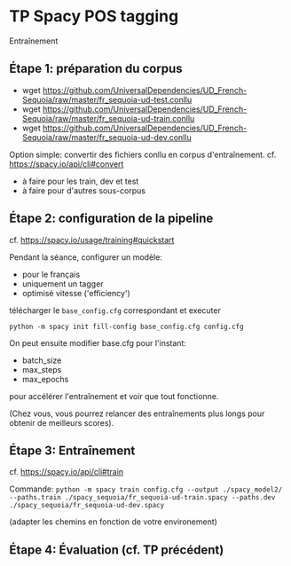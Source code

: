# TP Spacy POS tagging
Entraînement


## Étape 1: préparation du corpus
- wget https://github.com/UniversalDependencies/UD_French-Sequoia/raw/master/fr_sequoia-ud-test.conllu
- wget https://github.com/UniversalDependencies/UD_French-Sequoia/raw/master/fr_sequoia-ud-train.conllu
- wget https://github.com/UniversalDependencies/UD_French-Sequoia/raw/master/fr_sequoia-ud-dev.conllu


Option simple: convertir des fichiers conllu en corpus d'entraînement.
cf. https://spacy.io/api/cli#convert

- à faire pour les train, dev et test
- à faire pour d'autres sous-corpus

## Étape 2: configuration de la pipeline


cf. https://spacy.io/usage/training#quickstart

Pendant la séance, configurer un modèle: 
-  pour le français
-  uniquement un tagger
-  optimisé vitesse ('efficiency')

télécharger le `base_config.cfg` correspondant et executer

`python -m spacy init fill-config base_config.cfg config.cfg`

On peut ensuite modifier base.cfg
pour l'instant:
- batch_size
- max_steps
- max_epochs

pour accélérer l'entraînement et voir que tout fonctionne.

(Chez vous, vous pourrez relancer des entraînements plus longs pour obtenir de meilleurs scores).


## Étape 3: Entraînement

cf. https://spacy.io/api/cli#train

Commande:
`python -m spacy train config.cfg --output ./spacy_model2/ --paths.train ./spacy_sequoia/fr_sequoia-ud-train.spacy --paths.dev ./spacy_sequoia/fr_sequoia-ud-dev.spacy `

(adapter les chemins en fonction de votre environement)

## Étape 4: Évaluation (cf. TP précédent)

